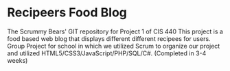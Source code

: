 # Recipeers Food Blog
The Scrummy Bears' GIT repository for Project 1 of CIS 440
This project is a food based web blog that displays different different recipees for users. Group Project for school in which we utilized Scrum to organize our project and utilized HTML5/CSS3/JavaScript/PHP/SQL/C#. (Completed in 3-4 weeks)
